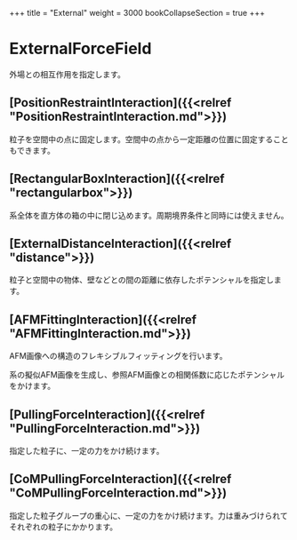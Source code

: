 +++
title = "External"
weight = 3000
bookCollapseSection = true
+++

# ExternalForceField

外場との相互作用を指定します。

## [PositionRestraintInteraction]({{<relref "PositionRestraintInteraction.md">}})

粒子を空間中の点に固定します。空間中の点から一定距離の位置に固定することもできます。

## [RectangularBoxInteraction]({{<relref "rectangularbox">}})

系全体を直方体の箱の中に閉じ込めます。周期境界条件と同時には使えません。

## [ExternalDistanceInteraction]({{<relref "distance">}})

粒子と空間中の物体、壁などとの間の距離に依存したポテンシャルを指定します。

## [AFMFittingInteraction]({{<relref "AFMFittingInteraction.md">}})

AFM画像への構造のフレキシブルフィッティングを行います。

系の擬似AFM画像を生成し、参照AFM画像との相関係数に応じたポテンシャルをかけます。

## [PullingForceInteraction]({{<relref "PullingForceInteraction.md">}})

指定した粒子に、一定の力をかけ続けます。

## [CoMPullingForceInteraction]({{<relref "CoMPullingForceInteraction.md">}})

指定した粒子グループの重心に、一定の力をかけ続けます。力は重みづけられてそれぞれの粒子にかかります。
